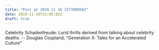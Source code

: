 ```yaml
---
title: "Post at 2019 11 16 1573909502"
date: 2019-11-16T13:05:02Z
draft: true
---
```


Celebrity Schadenfreude:
	Lurid thrills derived from talking about celebrity deaths.
		-- Douglas Coupland, "Generation X: Tales for an Accelerated
		   Culture"
